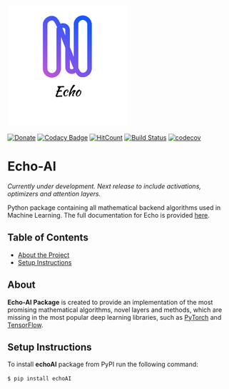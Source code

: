 <p align="left">
  <img width="270" src="https://github.com/digantamisra98/Echo/raw/master/Observations/logo_transparent.png">
</p>

[![Donate](https://img.shields.io/badge/License-MIT-brightgreen.svg)](LICENSE)
[![Codacy Badge](https://api.codacy.com/project/badge/Grade/3b9607d06bc0420ebe1ce4443e34e1ba)](https://www.codacy.com/manual/digantamisra98/Echo?utm_source=github.com&amp;utm_medium=referral&amp;utm_content=digantamisra98/Echo&amp;utm_campaign=Badge_Grade)
[![HitCount](http://hits.dwyl.io/digantamisra98/Echo.svg)](http://hits.dwyl.io/digantamisra98/Echo)
[![Build Status](https://travis-ci.com/digantamisra98/Echo.svg?branch=master)](https://travis-ci.com/digantamisra98/Echo)
[![codecov](https://codecov.io/gh/digantamisra98/Echo/branch/master/graph/badge.svg)](https://codecov.io/gh/digantamisra98/Echo)

# Echo-AI

*Currently under development. Next release to include activations, optimizers and attention layers.*

Python package containing all mathematical backend algorithms used in Machine Learning.
The full documentation for Echo is provided [here](https://echo-ai.readthedocs.io/en/latest/).

## Table of Contents
* [About the Project](#about)
* [Setup Instructions](#setup-instructions)

## About
**Echo-AI Package** is created to provide an implementation of the most promising mathematical algorithms, novel layers and methods, which are missing in the most popular deep learning libraries, such as [PyTorch](https://pytorch.org/) and [TensorFlow](https://www.tensorflow.org/).

## Setup Instructions
To install __echoAI__ package from PyPI run the following command:

  ```$ pip install echoAI ```

